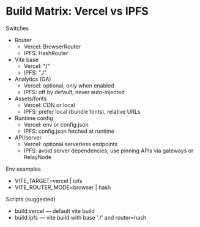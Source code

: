# Build Matrix: Vercel vs IPFS

Switches
- Router
  - Vercel: BrowserRouter
  - IPFS: HashRouter
- Vite base
  - Vercel: "/"
  - IPFS: "./"
- Analytics (GA)
  - Vercel: optional, only when enabled
  - IPFS: off by default, never auto-injected
- Assets/fonts
  - Vercel: CDN or local
  - IPFS: prefer local (bundle fonts), relative URLs
- Runtime config
  - Vercel: env or config.json
  - IPFS: config.json fetched at runtime
- API/server
  - Vercel: optional serverless endpoints
  - IPFS: avoid server dependencies; use pinning APIs via gateways or RelayNode

Env examples
- VITE_TARGET=vercel | ipfs
- VITE_ROUTER_MODE=browser | hash

Scripts (suggested)
- build:vercel — default vite build
- build:ipfs — vite build with base './' and router=hash
